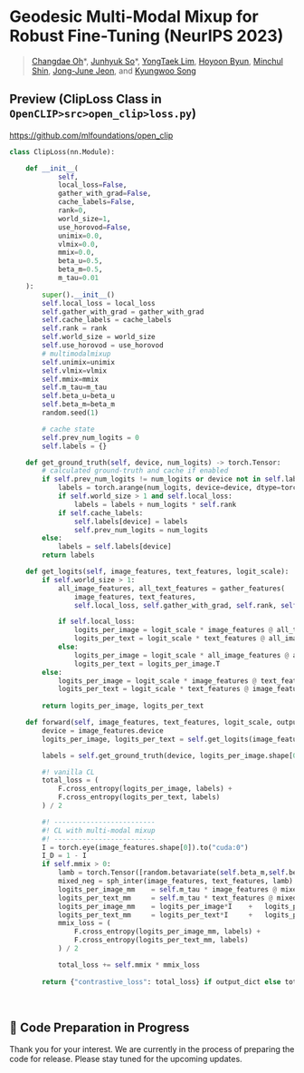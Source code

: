 # Geodesic Multi-Modal Mixup for Robust Fine-Tuning (NeurIPS 2023)
>[Changdae Oh](https://changdaeoh.github.io/)\*, [Junhyuk So](https://github.com/junhyukso)\*, [YongTaek Lim](https://github.com/teang1995), [Hoyoon Byun](https://scholar.google.com/citations?user=55yqBlMAAAAJ&hl=en), [Minchul Shin](https://scholar.google.com/citations?user=52NtRk8AAAAJ&hl=en), [Jong-June Jeon](https://scholar.google.co.kr/citations?user=A-E3uEMAAAAJ&hl=ko), and [Kyungwoo Song](https://scholar.google.com/citations?user=HWxRii4AAAAJ&hl=ko)


## Preview (ClipLoss Class in `OpenCLIP>src>open_clip>loss.py`)
https://github.com/mlfoundations/open_clip

```python
class ClipLoss(nn.Module):

    def __init__(
            self,
            local_loss=False,
            gather_with_grad=False,
            cache_labels=False,
            rank=0,
            world_size=1,
            use_horovod=False,
            unimix=0.0,
            vlmix=0.0,
            mmix=0.0,
            beta_u=0.5,
            beta_m=0.5,
            m_tau=0.01
    ):
        super().__init__()
        self.local_loss = local_loss
        self.gather_with_grad = gather_with_grad
        self.cache_labels = cache_labels
        self.rank = rank
        self.world_size = world_size
        self.use_horovod = use_horovod
        # multimodalmixup
        self.unimix=unimix
        self.vlmix=vlmix
        self.mmix=mmix
        self.m_tau=m_tau
        self.beta_u=beta_u
        self.beta_m=beta_m
        random.seed(1)

        # cache state
        self.prev_num_logits = 0
        self.labels = {}

    def get_ground_truth(self, device, num_logits) -> torch.Tensor:
        # calculated ground-truth and cache if enabled
        if self.prev_num_logits != num_logits or device not in self.labels:
            labels = torch.arange(num_logits, device=device, dtype=torch.long)
            if self.world_size > 1 and self.local_loss:
                labels = labels + num_logits * self.rank
            if self.cache_labels:
                self.labels[device] = labels
                self.prev_num_logits = num_logits
        else:
            labels = self.labels[device]
        return labels

    def get_logits(self, image_features, text_features, logit_scale):
        if self.world_size > 1:
            all_image_features, all_text_features = gather_features(
                image_features, text_features,
                self.local_loss, self.gather_with_grad, self.rank, self.world_size, self.use_horovod)

            if self.local_loss:
                logits_per_image = logit_scale * image_features @ all_text_features.T
                logits_per_text = logit_scale * text_features @ all_image_features.T
            else:
                logits_per_image = logit_scale * all_image_features @ all_text_features.T
                logits_per_text = logits_per_image.T
        else:
            logits_per_image = logit_scale * image_features @ text_features.T
            logits_per_text = logit_scale * text_features @ image_features.T
        
        return logits_per_image, logits_per_text

    def forward(self, image_features, text_features, logit_scale, output_dict=False):
        device = image_features.device
        logits_per_image, logits_per_text = self.get_logits(image_features, text_features, logit_scale)

        labels = self.get_ground_truth(device, logits_per_image.shape[0])

        #! vanilla CL
        total_loss = (
            F.cross_entropy(logits_per_image, labels) +
            F.cross_entropy(logits_per_text, labels)
        ) / 2

        #! -------------------------
        #! CL with multi-modal mixup
        #! -------------------------
        I = torch.eye(image_features.shape[0]).to("cuda:0")
        I_D = 1 - I
        if self.mmix > 0:
            lamb = torch.Tensor([random.betavariate(self.beta_m,self.beta_m)]).to("cuda:0")
            mixed_neg = sph_inter(image_features, text_features, lamb)
            logits_per_image_mm    = self.m_tau * image_features @ mixed_neg.T
            logits_per_text_mm     = self.m_tau * text_features @ mixed_neg.T
            logits_per_image_mm    = logits_per_image*I    +   logits_per_image_mm*I_D
            logits_per_text_mm     = logits_per_text*I     +   logits_per_text_mm*I_D
            mmix_loss = (
                F.cross_entropy(logits_per_image_mm, labels) +
                F.cross_entropy(logits_per_text_mm, labels)
            ) / 2

            total_loss += self.mmix * mmix_loss
            
        return {"contrastive_loss": total_loss} if output_dict else total_loss
```

<br>

## 🚧 Code Preparation in Progress 
Thank you for your interest. We are currently in the process of preparing the code for release. Please stay tuned for the upcoming updates.
